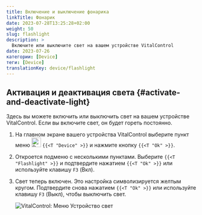 ```yaml
---
title: Включение и выключение фонарика
linkTitle: Фонарик
date: 2023-07-28T13:25:28+02:00
weight: 50
slug: flashlight
description: >
  Включите или выключите свет на вашем устройстве VitalControl
date: 2023-07-26
категории: [Device]
теги: [Device]
translationKey: device/flashlight
---
```

## Активация и деактивация света {#activate-and-deactivate-light}

Здесь вы можете включить или выключить свет на вашем устройстве VitalControl. Если вы включите свет, он будет гореть постоянно.

1. На главном экране вашего устройства VitalControl выберите пункт меню <img src="/icons/device.svg" width="25" align="bottom" alt="Device" /> `{{<T "Device" >}}` и нажмите кнопку `{{<T "Ok" >}}`.

2. Откроется подменю с несколькими пунктами. Выберите `{{<T "Flashlight" >}}` и подтвердите нажатием `{{<T "Ok" >}}` или используйте клавишу `F3` (Вкл).

3. Свет теперь включен. Это настройка символизируется желтым кругом. Подтвердите снова нажатием `{{<T "Ok" >}}` или используйте клавишу `F3` (Выкл), чтобы выключить свет.

   ![VitalControl: Меню Устройство свет](../images/light.png "Включение и выключение света")
